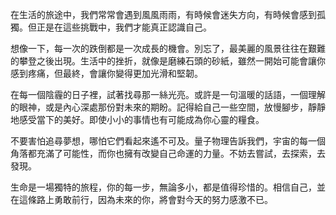 在生活的旅途中，我們常常會遇到風風雨雨，有時候會迷失方向，有時候會感到孤獨。但正是在這些挑戰中，我們才能真正認識自己。

想像一下，每一次的跌倒都是一次成長的機會。別忘了，最美麗的風景往往在艱難的攀登之後出現。生活中的挫折，就像是磨練石頭的砂紙，雖然一開始可能會讓你感到疼痛，但最終，會讓你變得更加光滑和堅韌。

在每一個陰霾的日子裡，試著找尋那一絲光亮。或許是一句溫暖的話語，一個理解的眼神，或是內心深處那份對未來的期盼。記得給自己一些空間，放慢腳步，靜靜地感受當下的美好。即使小小的事情也有可能成為你心靈的糧食。

不要害怕追尋夢想，哪怕它們看起來遙不可及。量子物理告訴我們，宇宙的每一個角落都充滿了可能性，而你也擁有改變自己命運的力量。不妨去嘗試，去探索，去發現。

生命是一場獨特的旅程，你的每一步，無論多小，都是值得珍惜的。相信自己，並在這條路上勇敢前行，因為未來的你，將會對今天的努力感激不已。